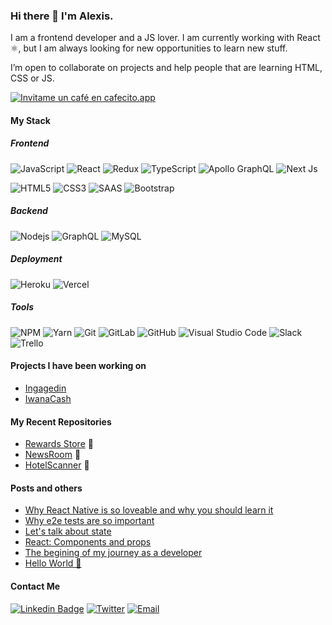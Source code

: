 ### Hi there 👋 I'm Alexis.


I am a frontend developer and a JS lover. I am currently working with React  ⚛, but I am always looking for new opportunities to learn new stuff.

I’m open to collaborate on projects and help people that are learning HTML, CSS or JS.

[![Invitame un café en cafecito.app](https://cdn.cafecito.app/imgs/buttons/button_4.svg)](https://cafecito.app/alazzuri)


#### My Stack

##### **Frontend**

![JavaScript](https://img.shields.io/badge/JavaScript-F7DF1E?style=for-the-badge&logo=JavaScript&logoColor=white)
![React](https://img.shields.io/badge/-React-black?style=for-the-badge&logo=react)
![Redux](https://img.shields.io/badge/-Redux-311C87?style=for-the-badge&logo=redux)
![TypeScript](https://img.shields.io/badge/-TypeScript-007ACC?style=for-the-badge&logo=typescript)
![Apollo GraphQL](https://img.shields.io/badge/-Apollo%20GraphQL-311C87?style=for-the-badge&logo=apollo-graphql)
![Next Js](https://img.shields.io/badge/-Next.Js-007ACC?style=for-the-badge&color=black)

![HTML5](https://img.shields.io/badge/-HTML5-E34F26?style=for-the-badge&logo=html5&logoColor=white)
![CSS3](https://img.shields.io/badge/-CSS3-1572B6?style=for-the-badge&logo=css3)
![SAAS](https://img.shields.io/badge/-SASS-ff69b4?style=for-the-badge&logo=sass&logoColor=white)
![Bootstrap](https://img.shields.io/badge/-Bootstrap-563D7C?style=for-the-badge&logo=bootstrap)

##### **Backend**

![Nodejs](https://img.shields.io/badge/-Nodejs-black?style=for-the-badge&logo=Node.js)
![GraphQL](https://img.shields.io/badge/-GraphQL-E10098?style=for-the-badge&logo=graphql)
![MySQL](https://img.shields.io/badge/-MySQL-black?style=for-the-badge&logo=mysql&logoColor=orange)

##### **Deployment**
![Heroku](https://img.shields.io/badge/-Heroku-430098?style=for-the-badge&logo=heroku)
![Vercel](https://img.shields.io/badge/-Vercel-black?style=for-the-badge&logo=vercel&logoColor=white)

##### **Tools**

![NPM](https://img.shields.io/badge/-NPM-CB3837?style=for-the-badge&logo=npm)
![Yarn](https://img.shields.io/badge/-Yarn-1572B6?style=for-the-badge&logo=yarn&logoColor=white)
![Git](https://img.shields.io/badge/Git-F05032?style=for-the-badge&logo=Git&logoColor=white)
![GitLab](https://img.shields.io/badge/-GitLab-FCA121?style=for-the-badge&logo=gitlab)
![GitHub](https://img.shields.io/badge/-GitHub-181717?style=for-the-badge&logo=github)
![Visual Studio Code](https://img.shields.io/badge/Visual_Studio_Code-007ACC?style=for-the-badge&logo=Visual-Studio-Code&logoColor=white)
![Slack](https://img.shields.io/badge/-Slack-3f0f91?style=for-the-badge&logo=slack&logoColor=white)
![Trello](https://img.shields.io/badge/-Trello-1572B6?style=for-the-badge&logo=trello&logoColor=white)


#### Projects I have been working on
- [Ingagedin](https://www.ingagedin.com/)
- [IwanaCash](https://iwanacash.com/)



#### My Recent Repositories

- [Rewards Store](https://github.com/alazzuri/reward-store) :gift:
- [NewsRoom](https://github.com/alazzuri/newsRoom) :newspaper:
- [HotelScanner](https://github.com/alazzuri/hotelScanner) 🏨 


#### Posts and others

- [Why React Native is so loveable and why you should learn it](https://nextdots.com/blog/why-react-native-is-so-loveable-and-why-you-should-learn-it)
- [Why e2e tests are so important](https://blog.nextdots.com/2020/07/22/e2e-testing/)
- [Let's talk about state](https://collectednotes.com/alazzuri/let-s-talk-about-state)
- [React: Components and props](https://collectednotes.com/alazzuri/react-components-and-props)
- [The begining of my journey as a developer](https://collectednotes.com/alazzuri/the-beginning-of-my-journey-as-a-developer)
- [Hello World 👋](https://medium.com/comunidad-ac%C3%A1mica/hello-world-c64c8c3aacd1)





#### Contact Me

[![Linkedin Badge](https://img.shields.io/badge/-LinkedIn-blue?style=for-the-badge&logo=Linkedin&logoColor=white&link=https://www.linkedin.com/in/alexislazzuri/)](https://www.linkedin.com/in/alexislazzuri/)
[![Twitter](https://img.shields.io/badge/@alezzuri-1DA1F2?style=for-the-badge&logo=twitter&logoColor=white)](https://twitter.com/alezzuri) 
[![Email](https://img.shields.io/badge/alexislazzuri@gmail.com-D14836?style=for-the-badge&logo=gmail&logoColor=white)](mailto:alexislazzuri@gmail.com)




